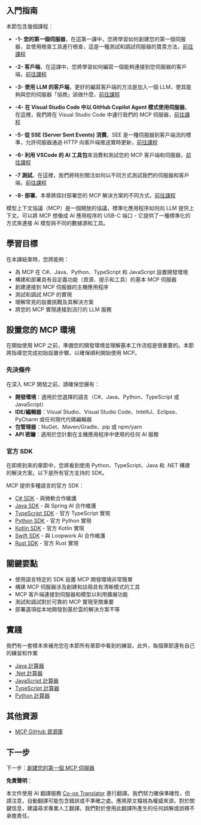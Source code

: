 <!--
CO_OP_TRANSLATOR_METADATA:
{
  "original_hash": "8fdd5786214b32ad33d8b5cf9012a0f7",
  "translation_date": "2025-05-17T08:06:32+00:00",
  "source_file": "03-GettingStarted/README.md",
  "language_code": "tw"
}
-->
## 入門指南

本節包含幾個課程：

- **-1- 您的第一個伺服器**，在這第一課中，您將學習如何創建您的第一個伺服器，並使用檢查工具進行檢查，這是一種測試和調試伺服器的寶貴方法，[前往課程](/03-GettingStarted/01-first-server/README.md)

- **-2- 客戶端**，在這課中，您將學習如何編寫一個能夠連接到您伺服器的客戶端，[前往課程](/03-GettingStarted/02-client/README.md)

- **-3- 使用 LLM 的客戶端**，更好的編寫客戶端的方法是加入一個 LLM，使其能夠與您的伺服器「協商」該做什麼，[前往課程](/03-GettingStarted/03-llm-client/README.md)

- **-4- 在 Visual Studio Code 中以 GitHub Copilot Agent 模式使用伺服器**。在這裡，我們將在 Visual Studio Code 中運行我們的 MCP 伺服器，[前往課程](/03-GettingStarted/04-vscode/README.md)

- **-5- 從 SSE (Server Sent Events) 消費**。SEE 是一種伺服器到客戶端流的標準，允許伺服器通過 HTTP 向客戶端推送實時更新，[前往課程](/03-GettingStarted/05-sse-server/README.md)

- **-6- 利用 VSCode 的 AI 工具包**來消費和測試您的 MCP 客戶端和伺服器，[前往課程](/03-GettingStarted/06-aitk/README.md)

- **-7 測試**。在這裡，我們將特別關注如何以不同方式測試我們的伺服器和客戶端，[前往課程](/03-GettingStarted/07-testing/README.md)

- **-8- 部署**。本章將探討部署您的 MCP 解決方案的不同方式，[前往課程](/03-GettingStarted/08-deployment/README.md)

模型上下文協議（MCP）是一個開放的協議，標準化應用程序如何向 LLM 提供上下文。可以將 MCP 想像成 AI 應用程序的 USB-C 端口 - 它提供了一種標準化的方式來連接 AI 模型與不同的數據源和工具。

## 學習目標

在本課結束時，您將能夠：

- 為 MCP 在 C#、Java、Python、TypeScript 和 JavaScript 設置開發環境
- 構建和部署具有自定義功能（資源、提示和工具）的基本 MCP 伺服器
- 創建連接到 MCP 伺服器的主機應用程序
- 測試和調試 MCP 的實現
- 理解常見的設置挑戰及其解決方案
- 將您的 MCP 實現連接到流行的 LLM 服務

## 設置您的 MCP 環境

在開始使用 MCP 之前，準備您的開發環境並理解基本工作流程是很重要的。本節將指導您完成初始設置步驟，以確保順利開始使用 MCP。

### 先決條件

在深入 MCP 開發之前，請確保您擁有：

- **開發環境**：適用於您選擇的語言（C#、Java、Python、TypeScript 或 JavaScript）
- **IDE/編輯器**：Visual Studio、Visual Studio Code、IntelliJ、Eclipse、PyCharm 或任何現代代碼編輯器
- **包管理器**：NuGet、Maven/Gradle、pip 或 npm/yarn
- **API 密鑰**：適用於您計劃在主機應用程序中使用的任何 AI 服務

### 官方 SDK

在即將到來的章節中，您將看到使用 Python、TypeScript、Java 和 .NET 構建的解決方案。以下是所有官方支持的 SDK。

MCP 提供多種語言的官方 SDK：
- [C# SDK](https://github.com/modelcontextprotocol/csharp-sdk) - 與微軟合作維護
- [Java SDK](https://github.com/modelcontextprotocol/java-sdk) - 與 Spring AI 合作維護
- [TypeScript SDK](https://github.com/modelcontextprotocol/typescript-sdk) - 官方 TypeScript 實現
- [Python SDK](https://github.com/modelcontextprotocol/python-sdk) - 官方 Python 實現
- [Kotlin SDK](https://github.com/modelcontextprotocol/kotlin-sdk) - 官方 Kotlin 實現
- [Swift SDK](https://github.com/modelcontextprotocol/swift-sdk) - 與 Loopwork AI 合作維護
- [Rust SDK](https://github.com/modelcontextprotocol/rust-sdk) - 官方 Rust 實現

## 關鍵要點

- 使用語言特定的 SDK 設置 MCP 開發環境非常簡單
- 構建 MCP 伺服器涉及創建和註冊具有清晰模式的工具
- MCP 客戶端連接到伺服器和模型以利用擴展功能
- 測試和調試對於可靠的 MCP 實現至關重要
- 部署選項從本地開發到基於雲的解決方案不等

## 實踐

我們有一套樣本來補充您在本節所有章節中看到的練習。此外，每個章節還有自己的練習和作業

- [Java 計算器](./samples/java/calculator/README.md)
- [.Net 計算器](../../../03-GettingStarted/samples/csharp)
- [JavaScript 計算器](./samples/javascript/README.md)
- [TypeScript 計算器](./samples/typescript/README.md)
- [Python 計算器](../../../03-GettingStarted/samples/python)

## 其他資源

- [MCP GitHub 資源庫](https://github.com/microsoft/mcp-for-beginners)

## 下一步

下一步：[創建您的第一個 MCP 伺服器](/03-GettingStarted/01-first-server/README.md)

**免責聲明**：

本文件使用 AI 翻譯服務 [Co-op Translator](https://github.com/Azure/co-op-translator) 進行翻譯。我們努力確保準確性，但請注意，自動翻譯可能包含錯誤或不準確之處。應將原文檔視為權威來源。對於關鍵信息，建議尋求專業人工翻譯。我們對於使用此翻譯所產生的任何誤解或誤釋不承擔責任。
